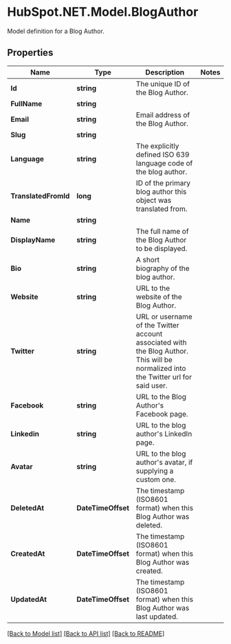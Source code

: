 # HubSpot.NET.Model.BlogAuthor
Model definition for a Blog Author.

## Properties

Name | Type | Description | Notes
------------ | ------------- | ------------- | -------------
**Id** | **string** | The unique ID of the Blog Author. | 
**FullName** | **string** |  | 
**Email** | **string** | Email address of the Blog Author. | 
**Slug** | **string** |  | 
**Language** | **string** | The explicitly defined ISO 639 language code of the blog author. | 
**TranslatedFromId** | **long** | ID of the primary blog author this object was translated from. | 
**Name** | **string** |  | 
**DisplayName** | **string** | The full name of the Blog Author to be displayed. | 
**Bio** | **string** | A short biography of the blog author. | 
**Website** | **string** | URL to the website of the Blog Author. | 
**Twitter** | **string** | URL or username of the Twitter account associated with the Blog Author. This will be normalized into the Twitter url for said user. | 
**Facebook** | **string** | URL to the Blog Author&#39;s Facebook page. | 
**Linkedin** | **string** | URL to the blog author&#39;s LinkedIn page. | 
**Avatar** | **string** | URL to the blog author&#39;s avatar, if supplying a custom one. | 
**DeletedAt** | **DateTimeOffset** | The timestamp (ISO8601 format) when this Blog Author was deleted. | 
**CreatedAt** | **DateTimeOffset** | The timestamp (ISO8601 format) when this Blog Author was created. | 
**UpdatedAt** | **DateTimeOffset** | The timestamp (ISO8601 format) when this Blog Author was last updated. | 

[[Back to Model list]](../README.md#documentation-for-models) [[Back to API list]](../README.md#documentation-for-api-endpoints) [[Back to README]](../README.md)

